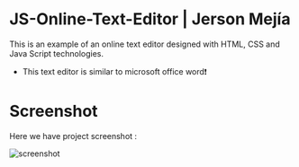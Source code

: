 # JS-Online-Text-Editor | Jerson Mejía

This is an example of an online text editor designed with HTML, CSS and Java Script technologies.

- This text editor is similar to microsoft office word❗️

# Screenshot
Here we have project screenshot :

![screenshot](https://github.com/Jersonwm/JS-Online-Text-Editor/assets/9126710/43ab71f8-f1fc-46b6-af33-d06c25b16f2f)

